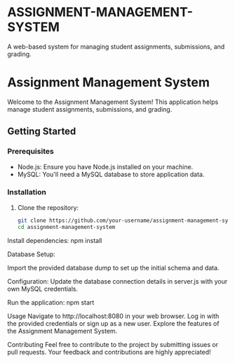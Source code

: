 # ASSIGNMENT-MANAGEMENT-SYSTEM
A web-based system for managing student assignments, submissions, and grading.
# Assignment Management System

Welcome to the Assignment Management System! This application helps manage student assignments, submissions, and grading.

## Getting Started

### Prerequisites

- Node.js: Ensure you have Node.js installed on your machine.
- MySQL: You'll need a MySQL database to store application data.

### Installation

1. Clone the repository:
   ```bash
   git clone https://github.com/your-username/assignment-management-system.git
   cd assignment-management-system
Install dependencies:
npm install

Database Setup:

Import the provided database dump to set up the initial schema and data.

Configuration:
Update the database connection details in server.js with your own MySQL credentials.

Run the application:
npm start

Usage
Navigate to http://localhost:8080 in your web browser.
Log in with the provided credentials or sign up as a new user.
Explore the features of the Assignment Management System.

Contributing
Feel free to contribute to the project by submitting issues or pull requests. Your feedback and contributions are highly appreciated!

